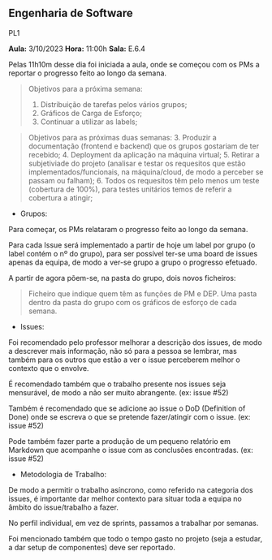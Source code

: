 **Engenharia de Software**
--

PL1

**Aula:** 3/10/2023                **Hora:** 11:00h         **Sala:** E.6.4

Pelas 11h10m desse dia foi iniciada a aula, onde se começou com os PMs a reportar o progresso feito ao longo da semana.

> Objetivos para a próxima semana:
> 1. Distribuição de tarefas pelos vários grupos;
> 2. Gráficos de Carga de Esforço;
> 3. Continuar a utilizar as labels;

> Objetivos para as próximas duas semanas:
> 3. Produzir a documentação (frontend e backend) que os grupos gostariam de ter recebido;
> 4. Deployment da aplicação na máquina virtual;
> 5. Retirar a subjetiviade do projeto (analisar e testar os requesitos que estão implementados/funcionais, na máquina/cloud, de modo a perceber se passam ou falham);
> 6. Todos os requesitos têm pelo menos um teste (cobertura de 100%), para testes unitários temos de referir a cobertura a atingir;

- Grupos:

Para começar, os PMs relataram o progresso feito ao longo da semana.

Para cada Issue será implementado a partir de hoje um label por grupo (o label contém o nº do grupo), para ser possível ter-se uma board de issues apenas da equipa, de modo a ver-se grupo a grupo o progresso efetuado.

A partir de agora põem-se, na pasta do grupo, dois novos ficheiros:

> Ficheiro que indique quem têm as funções de PM e DEP.
> Uma pasta dentro da pasta do grupo com os gráficos de esforço de cada semana.

- Issues:

Foi recomendado pelo professor melhorar a descrição dos issues, de modo a descrever mais informação, não só para a pessoa se lembrar, mas também para os outros que estão a ver o issue perceberem melhor o contexto que o envolve.

É recomendado também que o trabalho presente nos issues seja mensurável, de modo a não ser muito abrangente. (ex: issue #52)

Também é recomendado que se adicione ao issue o DoD (Definition of Done) onde se escreva o que se pretende fazer/atingir com o issue. (ex: issue #52)

Pode também fazer parte a produção de um pequeno relatório em Markdown que acompanhe o issue com as conclusões encontradas. (ex: issue #52)

- Metodologia de Trabalho:

De modo a permitir o trabalho asíncrono, como referido na categoria dos issues, é importante dar melhor contexto para situar toda a equipa no âmbito do issue/trabalho a fazer.

No perfil individual, em vez de sprints, passamos a trabalhar por semanas.


Foi mencionado também que todo o tempo gasto no projeto (seja a estudar, a dar setup de componentes) deve ser reportado.
